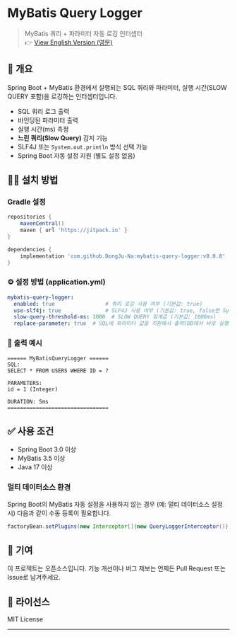 # MyBatis Query Logger

> MyBatis 쿼리 + 파라미터 자동 로깅 인터셉터<br/>
👉 [View English Version (영문)](https://github.com/DongJu-Na/mybatis-query-logger/blob/master/README.md)

## 📌 개요

Spring Boot + MyBatis 환경에서 실행되는 SQL 쿼리와 파라미터, 실행 시간(SLOW QUERY 포함)을 로깅하는 인터셉터입니다.

- SQL 쿼리 로그 출력
- 바인딩된 파라미터 출력
- 실행 시간(ms) 측정
- **느린 쿼리(Slow Query)** 감지 기능
- SLF4J 또는 `System.out.println` 방식 선택 가능
- Spring Boot 자동 설정 지원 (별도 설정 없음)

## 🧑‍💻 설치 방법

### Gradle 설정

```groovy
repositories {
    mavenCentral()
    maven { url 'https://jitpack.io' }
}

dependencies {
    implementation 'com.github.DongJu-Na:mybatis-query-logger:v0.0.8'
}
```

### ⚙️ 설정 방법 (application.yml)
```yaml
mybatis-query-logger:
  enabled: true                # 쿼리 로깅 사용 여부 (기본값: true)
  use-slf4j: true              # SLF4J 사용 여부 (기본값: true, false면 System.out 출력)
  slow-query-threshold-ms: 1000  # SLOW QUERY 임계값 (기본값: 1000ms)
  replace-parameter: true  # SQL에 파라미터 값을 치환해서 출력(DB에서 바로 실행 가능) (기본값 false)
```

### 🧾 출력 예시
```vbnet
====== MyBatisQueryLogger ======
SQL:
SELECT * FROM USERS WHERE ID = ?

PARAMETERS:
id = 1 (Integer)

DURATION: 5ms
================================
```

## ✅ 사용 조건
- Spring Boot 3.0 이상
- MyBatis 3.5 이상
- Java 17 이상

### 멀티 데이터소스 환경

Spring Boot의 MyBatis 자동 설정을 사용하지 않는 경우 (예: 멀티 데이터소스 설정 시) 
다음과 같이 수동 등록이 필요합니다.

```java
factoryBean.setPlugins(new Interceptor[]{new QueryLoggerInterceptor()});

```

## 📝 기여
이 프로젝트는 오픈소스입니다.
기능 개선이나 버그 제보는 언제든 Pull Request 또는 Issue로 남겨주세요.

## 📄 라이선스
MIT License

---
